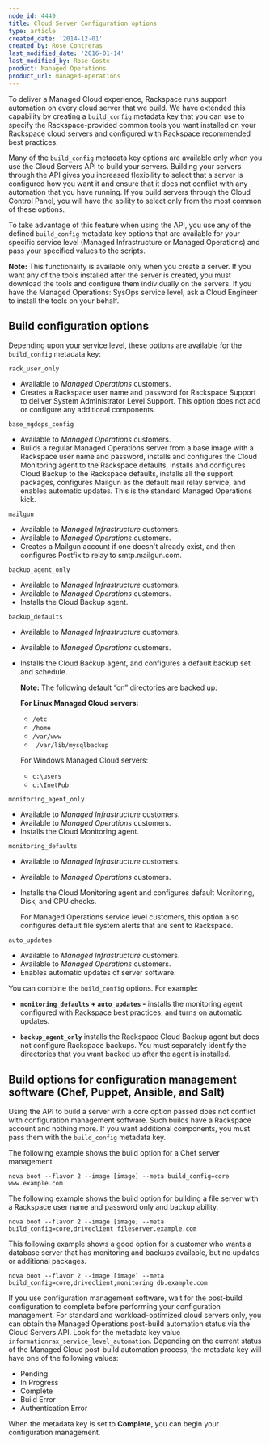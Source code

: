 ```yaml
---
node_id: 4449
title: Cloud Server Configuration options
type: article
created_date: '2014-12-01'
created_by: Rose Contreras
last_modified_date: '2016-01-14'
last_modified_by: Rose Coste
product: Managed Operations
product_url: managed-operations
---
```


To deliver a Managed Cloud experience, Rackspace runs support automation
on every cloud server that we build. We have extended this capability by
creating a `build_config` metadata key that you can use to specify the
Rackspace-provided common tools you want installed on your Rackspace
cloud servers and configured with Rackspace recommended best practices.

Many of the `build_config` metadata key options are available only when
you use the Cloud Servers API to build your servers. Building your
servers through the API gives you increased flexibility to select that a
server is configured how you want it and ensure that it does not
conflict with any automation that you have running. If you build servers
through the Cloud Control Panel, you will have the ability to select
only from the most common of these options.

To take advantage of this feature when using the API, you use any of the
defined `build_config` metadata key options that are available for your
specific service level (Managed Infrastructure or Managed Operations)
and pass your specified values to the scripts.

**Note:** This functionality is available only when you create a server.
If you want any of the tools installed after the server is created, you
must download the tools and configure them individually on the servers.
If you have the Managed Operations: SysOps service level, ask a Cloud
Engineer to install the tools on your behalf.

Build configuration options
---------------------------

Depending upon your service level, these options are available for the
`build_config` metadata key:

`rack_user_only`

-   Available to *Managed Operations* customers.
-   Creates a Rackspace user name and password for Rackspace Support to
    deliver System Administrator Level Support. This option does not add
    or configure any additional components.

`base_mgdops_config`

-   Available to *Managed Operations* customers.
-   Builds a regular Managed Operations server from a base image with a
    Rackspace user name and password, installs and configures the Cloud
    Monitoring agent to the Rackspace defaults, installs and configures
    Cloud Backup to the Rackspace defaults, installs all the support
    packages, configures Mailgun as the default mail relay service, and
    enables automatic updates. This is the standard Managed
    Operations kick.

`mailgun`

-   Available to *Managed Infrastructure* customers.
-   Available to *Managed Operations* customers.
-   Creates a Mailgun account if one doesn't already exist, and then
    configures Postfix to relay to smtp.mailgun.com.

`backup_agent_only`

-   Available to *Managed Infrastructure* customers.
-   Available to *Managed Operations* customers.
-   Installs the Cloud Backup agent.

`backup_defaults`

-   Available to *Managed Infrastructure* customers.
-   Available to *Managed Operations* customers.
-   Installs the Cloud Backup agent, and configures a default backup set
    and schedule.

    **Note:** The following default &ldquo;on&rdquo; directories are backed up:

    **For Linux Managed Cloud servers:**

    -   `/etc`
    -   `/home`
    -   `/var/www`
    -   ` /var/lib/mysqlbackup`

    For Windows Managed Cloud servers:

    -   `c:\users`
    -   `c:\InetPub`

`monitoring_agent_only`

-   Available to *Managed Infrastructure* customers.
-   Available to *Managed Operations* customers.
-   Installs the Cloud Monitoring agent.

`monitoring_defaults`

-   Available to *Managed Infrastructure* customers.
-   Available to *Managed Operations* customers.
-   Installs the Cloud Monitoring agent and configures default
    Monitoring, Disk, and CPU checks.

    For Managed Operations service level customers, this option also
    configures default file system alerts that are sent to Rackspace.

`auto_updates`

-   Available to *Managed Infrastructure* customers.
-   Available to *Managed Operations* customers.
-   Enables automatic updates of server software.

You can combine the `build_config` options. For example:

-   **`monitoring_defaults` + `auto_updates` -** installs the monitoring
    agent configured with Rackspace best practices, and turns on
    automatic updates.

-   **`backup_agent_only`** installs the Rackspace Cloud Backup agent
    but does not configure Rackspace backups. You must separately
    identify the directories that you want backed up after the agent
    is installed.

Build options for configuration management software (Chef, Puppet, Ansible, and Salt)
-------------------------------------------------------------------------------------

Using the API to build a server with a core option passed does not
conflict with configuration management software. Such builds have a
Rackspace account and nothing more. If you want additional components,
you must pass them with the `build_config` metadata key.

The following example shows the build option for a Chef server
management.

    nova boot --flavor 2 --image [image] --meta build_config=core www.example.com

The following example shows the build option for building a file server
with a Rackspace user name and password only and backup ability.

    nova boot --flavor 2 --image [image] --meta build_config=core,driveclient fileserver.example.com

This following example shows a good option for a customer who wants a
database server that has monitoring and backups available, but no
updates or additional packages.

    nova boot --flavor 2 --image [image] --meta build_config=core,driveclient,monitoring db.example.com

If you use configuration management software, wait for the post-build
configuration to complete before performing your configuration
management. For standard and workload-optimized cloud servers only, you
can obtain the Managed Operations post-build automation status via the
Cloud Servers API. Look for the metadata key value
`informationrax_service_level_automation`. Depending on the current
status of the Managed Cloud post-build automation process, the metadata
key will have one of the following values:

-   Pending
-   In Progress
-   Complete
-   Build Error
-   Authentication Error

When the metadata key is set to **Complete**, you can begin your
configuration management.



